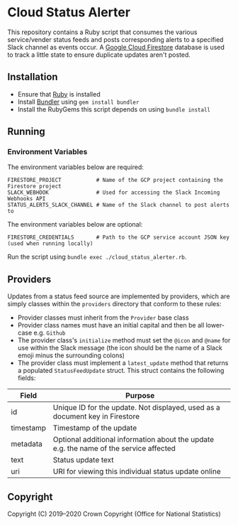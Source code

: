 # Cloud Status Alerter
This repository contains a Ruby script that consumes the various service/vender status feeds and posts corresponding alerts to a specified Slack channel as events occur. A [Google Cloud Firestore](https://firebase.google.com/docs/firestore/) database is used to track a little state to ensure duplicate updates aren't posted.

## Installation
* Ensure that [Ruby](https://www.ruby-lang.org/en/downloads/) is installed
* Install [Bundler](https://bundler.io/) using `gem install bundler`
* Install the RubyGems this script depends on using `bundle install`

## Running
### Environment Variables
The environment variables below are required:

```
FIRESTORE_PROJECT           # Name of the GCP project containing the Firestore project
SLACK_WEBHOOK               # Used for accessing the Slack Incoming Webhooks API
STATUS_ALERTS_SLACK_CHANNEL # Name of the Slack channel to post alerts to
```

The environment variables below are optional:

```
FIRESTORE_CREDENTIALS       # Path to the GCP service account JSON key (used when running locally)
```

Run the script using `bundle exec ./cloud_status_alerter.rb`.

## Providers
Updates from a status feed source are implemented by providers, which are simply classes within the `providers` directory that conform to these rules:

* Provider classes must inherit from the `Provider` base class
* Provider class names must have an initial capital and then be all lower-case e.g. `Github`
* The provider class's `initialize` method must set the `@icon` and `@name` for use within the Slack message (the icon should be the name of a Slack emoji minus the surrounding colons)
* The provider class must implement a `latest_update` method that returns a populated `StatusFeedUpdate` struct. This struct contains the following fields:

| Field     | Purpose                                                                                |
| ----------| -------------------------------------------------------------------------------------- |
| id        | Unique ID for the update. Not displayed, used as a document key in Firestore           |
| timestamp | Timestamp of the update                                                                |
| metadata  | Optional additional information about the update e.g. the name of the service affected |
| text      | Status update text                                                                     |
| uri       | URI for viewing this individual status update online                                   |

## Copyright
Copyright (C) 2019&ndash;2020 Crown Copyright (Office for National Statistics)